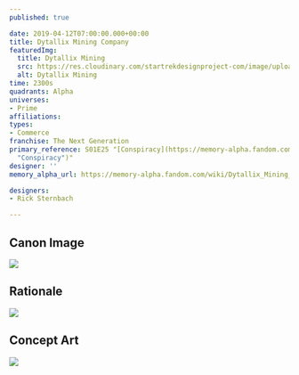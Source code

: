 ```yaml
---
published: true

date: 2019-04-12T07:00:00.000+00:00
title: Dytallix Mining Company
featuredImg:
  title: Dytallix Mining
  src: https://res.cloudinary.com/startrekdesignproject-com/image/upload/v1555116882/DytallixMining.png
  alt: Dytallix Mining
time: 2300s
quadrants: Alpha
universes:
- Prime
affiliations:
types:
- Commerce
franchise: The Next Generation
primary_reference: S01E25 "[Conspiracy](https://memory-alpha.fandom.com/wiki/Conspiracy
  "Conspiracy")"
designer: ''
memory_alpha_url: https://memory-alpha.fandom.com/wiki/Dytallix_Mining_Company

designers:
- Rick Sternbach

---
```

## Canon Image

![](https://res.cloudinary.com/startrekdesignproject-com/image/upload/v1555116882/Dytallix_ScreenGrab.jpg)

## Rationale

![](https://res.cloudinary.com/startrekdesignproject-com/image/upload/v1558929344/Dytallix_Rationale.jpg)

## Concept Art

![](https://res.cloudinary.com/startrekdesignproject-com/image/upload/v1558928939/DytallixC0ncept.jpg)